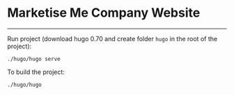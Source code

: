 # Marketise Me Company Website
---

Run project (download hugo 0.70 and create folder `hugo` in the root of the project):
```
./hugo/hugo serve
```

To build the project:
```
./hugo/hugo
```